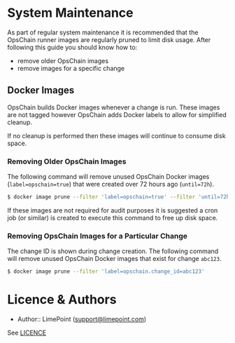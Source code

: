 # System Maintenance

As part of regular system maintenance it is recommended that the OpsChain runner images are regularly pruned to limit disk usage. After following this guide you should know how to:
- remove older OpsChain images
- remove images for a specific change

## Docker Images

OpsChain builds Docker images whenever a change is run. These images are not tagged however OpsChain adds Docker labels to allow for simplified cleanup.

If no cleanup is performed then these images will continue to consume disk space.

### Removing Older OpsChain Images

The following command will remove unused OpsChain Docker images (`label=opschain=true`) that were created over 72 hours ago (`until=72h`).

```bash
$ docker image prune --filter 'label=opschain=true' --filter 'until=72h'
```

If these images are not required for audit purposes it is suggested a cron job (or similar) is created to execute this command to free up disk space.

### Removing OpsChain Images for a Particular Change

The change ID is shown during change creation. The following command will remove unused OpsChain Docker images that exist for change `abc123`.

```bash
$ docker image prune --filter 'label=opschain.change_id=abc123'
```

# Licence & Authors
- Author:: LimePoint (support@limepoint.com)

See [LICENCE](../LICENCE)
